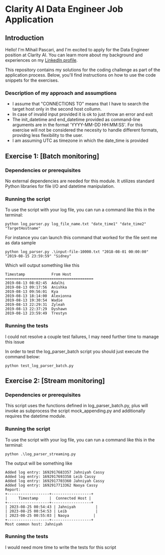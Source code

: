 # Clarity AI Data Engineer Job Application

## Introduction
Hello! I'm Mihail Pascari, and I'm excited to apply for the Data Engineer position at Clarity AI. You can learn more about my background and experiences on my [LinkedIn profile](https://www.linkedin.com/in/mpascari/).

This repository contains my solutions for the coding challenge as part of the application process. Below, you'll find instructions on how to use the code snippets for the exercises.

### Description of my approach and assumptions
- I assume that "CONNECTIONS TO" means that I have to search the target host only in the second host collumn.
- In case of invalid input provided it is ok to just throw an error and exit
- The init_datetime and end_datetime provided as command-line arguments are in the format 'YYYY-MM-DD HH:MM:SS'. For this exercise will not be considered the necesity to handle different formats, providng less flexibility to the user.
- I am assuming UTC as timezone in which the date_time is provided

## Exercise 1: [Batch monitoring]

### Dependencies or prerequisites
No external dependencies are needed for this module. It utilizes standard Python libraries for file I/O and datetime manipulation.

### Running the script
To use the script with your log file, you can run a command like this in the terminal:
```
python log_parser.py log_file_name.txt "date_time1" "date_time2" "TargetHostname"
```
For instance you can launch this command that worked for the file sent me as data sample
```
python log_parser.py .\input-file-10000.txt "2018-08-01 00:00:00" "2019-08-15 23:59:59" "Sidney"
```
Which will output something like this
```
Timestamp            From Host
========================================
2019-08-13 08:02:45  Adalhi
2019-08-13 09:17:56  Anishka
2019-08-13 09:56:01  Kya
2019-08-13 18:14:00  Alexionna
2019-08-13 19:30:54  Wadie
2019-08-13 22:29:31  Zyleah
2019-08-13 22:37:29  Dyshawn
2019-08-13 23:59:49  Trestyn
```

### Running the tests
I could not resolve a couple test failures, I may need further time to manage this issue 

In order to test the log_parser_batch script you should just execute the command below:

```
python test_log_parser_batch.py
```

## Exercise 2: [Stream monitoring]

### Dependencies or prerequisites
This script uses the functions defined in log_parser_batch.py, plus will invoke as subprocess the script mock_appending.py and additionally requires the datetime module.

### Running the script
To use the script with your log file, you can run a command like this in the terminal:
```
python .\log_parser_streaming.py
```

The output will be something like
```
Added log entry: 1692917683357 Jahniyah Cassy
Added log entry: 1692917693358 Leib Cassy
Added log entry: 1692917703360 Jahniyah Cassy
Added log entry: 1692917713362 Naoya Cassy
Report:
+-------------------+------------------+
|     Timestamp     |  Connected Host |
+-------------------+------------------+
| 2023-08-25 00:54:43 | Jahniyah         |
| 2023-08-25 00:54:53 | Leib             |
| 2023-08-25 00:55:03 | Naoya           |
+-------------------+------------------+
Most common host: Jahniyah

```

### Running the tests

I would need more time to write the tests for this script